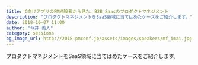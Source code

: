 ```yaml
---
title: C向けアプリのPM経験者から見た、B2B Saasのプロダクトマネジメント
description: "プロダクトマネジメントをSaaS領域に当てはめたケースをご紹介します。"
date: 2018-10-07 11:00
author: "今井 義人"
category: sessions
og_image_url: http://2018.pmconf.jp/assets/images/speakers/mf_imai.jpg
---
```

プロダクトマネジメントをSaaS領域に当てはめたケースをご紹介します。
